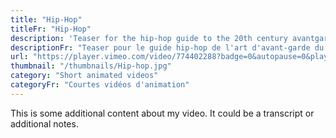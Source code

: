 ```yaml
---
title: "Hip-Hop"
titleFr: "Hip-Hop"
description: 'Teaser for the hip-hop guide to the 20th century avantgarde art.'
descriptionFr: "Teaser pour le guide hip-hop de l'art d'avant-garde du 20e siècle."
url: "https://player.vimeo.com/video/774402288?badge=0&autopause=0&player_id=0&app_id=58479/embed"
thumbnail: "/thumbnails/Hip-hop.jpg"
category: "Short animated videos"
categoryFr: "Courtes vidéos d'animation"
---
```


This is some additional content about my video. It could be a transcript or additional notes.